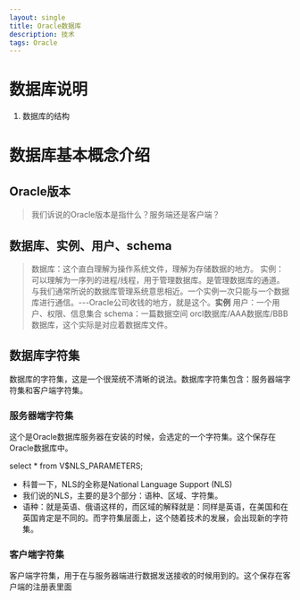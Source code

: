 ```yaml
---
layout: single
title: Oracle数据库
description: 技术
tags: Oracle
---
```

# 数据库说明
1. 数据库的结构


# 数据库基本概念介绍
## Oracle版本
>我们诉说的Oracle版本是指什么？服务端还是客户端？
	

## 数据库、实例、用户、schema
>数据库：这个直白理解为操作系统文件，理解为存储数据的地方。
实例：可以理解为一序列的进程/线程，用于管理数据库。是管理数据库的通道。与我们通常所说的数据库管理系统意思相近。一个实例一次只能与一个数据库进行通信。---Oracle公司收钱的地方，就是这个。**实例**
用户：一个用户、权限、信息集合
schema：一篇数据空间
orcl数据库/AAA数据库/BBB数据库，这个实际是对应着数据库文件。


## 数据库字符集
数据库的字符集，这是一个很笼统不清晰的说法。数据库字符集包含：服务器端字符集和客户端字符集。

### 服务器端字符集
这个是Oracle数据库服务器在安装的时候，会选定的一个字符集。这个保存在Oracle数据库中。

select * from V$NLS_PARAMETERS;

* 科普一下，NLS的全称是National Language Support (NLS)
* 我们说的NLS，主要的是3个部分：语种、区域、字符集。
* 语种：就是英语、俄语这样的，而区域的解释就是：同样是英语，在美国和在英国肯定是不同的。而字符集层面上，这个随着技术的发展，会出现新的字符集。

### 客户端字符集
客户端字符集，用于在与服务器端进行数据发送接收的时候用到的。这个保存在客户端的注册表里面